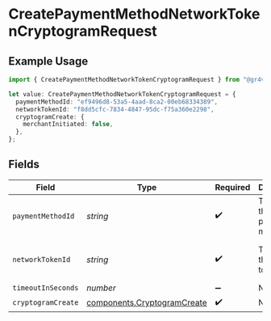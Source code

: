 # CreatePaymentMethodNetworkTokenCryptogramRequest

## Example Usage

```typescript
import { CreatePaymentMethodNetworkTokenCryptogramRequest } from "@gr4vy/sdk/models/operations";

let value: CreatePaymentMethodNetworkTokenCryptogramRequest = {
  paymentMethodId: "ef9496d8-53a5-4aad-8ca2-00eb68334389",
  networkTokenId: "f8dd5cfc-7834-4847-95dc-f75a360e2298",
  cryptogramCreate: {
    merchantInitiated: false,
  },
};
```

## Fields

| Field                                                                      | Type                                                                       | Required                                                                   | Description                                                                | Example                                                                    |
| -------------------------------------------------------------------------- | -------------------------------------------------------------------------- | -------------------------------------------------------------------------- | -------------------------------------------------------------------------- | -------------------------------------------------------------------------- |
| `paymentMethodId`                                                          | *string*                                                                   | :heavy_check_mark:                                                         | The ID of the payment method                                               | ef9496d8-53a5-4aad-8ca2-00eb68334389                                       |
| `networkTokenId`                                                           | *string*                                                                   | :heavy_check_mark:                                                         | The ID of the network token                                                | f8dd5cfc-7834-4847-95dc-f75a360e2298                                       |
| `timeoutInSeconds`                                                         | *number*                                                                   | :heavy_minus_sign:                                                         | N/A                                                                        |                                                                            |
| `cryptogramCreate`                                                         | [components.CryptogramCreate](../../models/components/cryptogramcreate.md) | :heavy_check_mark:                                                         | N/A                                                                        |                                                                            |